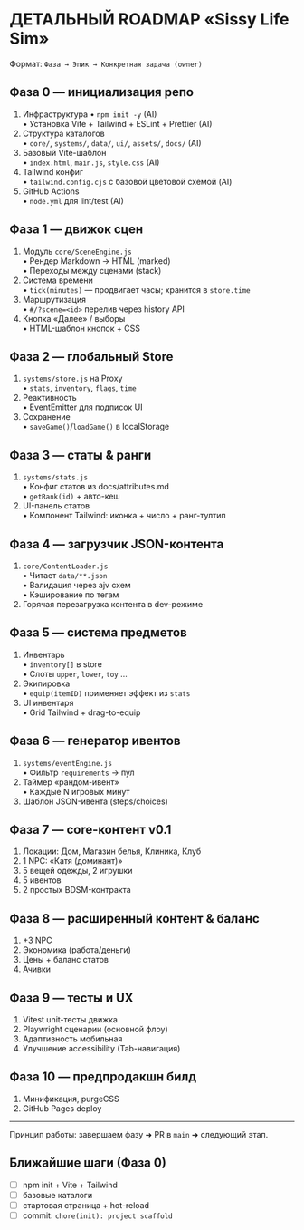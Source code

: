 # ДЕТАЛЬНЫЙ ROADMAP «Sissy Life Sim»

Формат: `Фаза → Эпик → Конкретная задача (owner)`

## Фаза 0 — инициализация репо
1. Инфраструктура
   • `npm init -y`  (AI)  
   • Установка Vite + Tailwind + ESLint + Prettier (AI)
2. Структура каталогов  
   • `core/`, `systems/`, `data/`, `ui/`, `assets/`, `docs/` (AI)
3. Базовый Vite-шаблон  
   • `index.html`, `main.js`, `style.css` (AI)
4. Tailwind конфиг  
   • `tailwind.config.cjs` с базовой цветовой схемой (AI)
5. GitHub Actions  
   • `node.yml` для lint/test (AI)

## Фаза 1 — движок сцен
1. Модуль `core/SceneEngine.js`  
   • Рендер Markdown → HTML (marked)  
   • Переходы между сценами (stack)
2. Система времени  
   • `tick(minutes)` — продвигает часы; хранится в `store.time`
3. Маршрутизация  
   • `#/?scene=<id>` перелив через history API
4. Кнопка «Далее» / выборы  
   • HTML-шаблон кнопок + CSS

## Фаза 2 — глобальный Store
1. `systems/store.js` на Proxy  
   • `stats`, `inventory`, `flags`, `time`
2. Реактивность  
   • EventEmitter для подписок UI
3. Сохранение  
   • `saveGame()`/`loadGame()` в localStorage

## Фаза 3 — статы & ранги
1. `systems/stats.js`  
   • Конфиг статов из docs/attributes.md  
   • `getRank(id)` + авто-кеш
2. UI-панель статов  
   • Компонент Tailwind: иконка + число + ранг-тултип

## Фаза 4 — загрузчик JSON-контента
1. `core/ContentLoader.js`  
   • Читает `data/**.json`  
   • Валидация через ajv схем  
   • Кэширование по тегам
2. Горячая перезагрузка контента в dev-режиме

## Фаза 5 — система предметов
1. Инвентарь  
   • `inventory[]` в store  
   • Слоты `upper`, `lower`, `toy` …
2. Экипировка  
   • `equip(itemID)` применяет эффект из `stats`
3. UI инвентаря  
   • Grid Tailwind + drag-to-equip

## Фаза 6 — генератор ивентов
1. `systems/eventEngine.js`  
   • Фильтр `requirements` → пул
2. Таймер «рандом-ивент»  
   • Каждые N игровых минут
3. Шаблон JSON-ивента (steps/choices)

## Фаза 7 — core-контент v0.1
1. Локации: Дом, Магазин белья, Клиника, Клуб  
2. 1 NPC: «Катя (доминант)»  
3. 5 вещей одежды, 2 игрушки  
4. 5 ивентов  
5. 2 простых BDSM-контракта

## Фаза 8 — расширенный контент & баланс
1. +3 NPC  
2. Экономика (работа/деньги)  
3. Цены + баланс статов  
4. Ачивки

## Фаза 9 — тесты и UX
1. Vitest unit-тесты движка  
2. Playwright сценарии (основной флоу)  
3. Адаптивность мобильная  
4. Улучшение accessibility (Tab-навигация)

## Фаза 10 — предпродакшн билд
1. Минификация, purgeCSS  
2. GitHub Pages deploy

---
Принцип работы: завершаем фазу ➜ PR в `main` ➜ следующий этап.

## Ближайшие шаги (Фаза 0)
- [ ] npm init + Vite + Tailwind  
- [ ] базовые каталоги  
- [ ] стартовая страница + hot-reload  
- [ ] commit: `chore(init): project scaffold` 